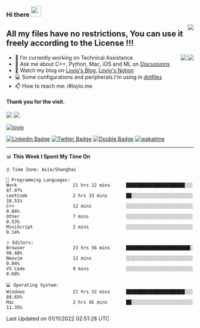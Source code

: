 <h3 align="left">Hi there <img src="https://media.giphy.com/media/hvRJCLFzcasrR4ia7z/giphy.gif" width="28"></h3>
<a align="right" href="https://github.com/loyio/loyio/blob/master/STAR/README.md"><img align="right" src="https://img.shields.io/badge/LOYIO-STAR-green" /></a>

## All my files have no restrictions, You can use it freely according to the License !!!

<a href="https://github.com/loyio#gh-light-mode-only">
     <img align="right"  src="https://loy-readme.vercel.app/api/top-langs/?username=loyio&langs_count=6&hide=css,html,jupyter%20notebook" />
</a>

<a href="https://github.com/loyio#gh-dark-mode-only">
  <img align="right"  src="https://loy-readme.vercel.app/api/top-langs/?username=loyio&langs_count=6&theme=slateorange&hide=css,html,jupyter%20notebook" />
</a>



- 🔭 I’m currently working on Technical Assistance
- 💬 Ask me about C++, Python, Mac, iOS and ML on [Discussions](https://github.com/loyio/blog/discussions)
- 📔 Watch my blog on [Loyio's Blog](https://loyio.me), [Loyio's Notion](https://loyio.notion.site/loyio/Loyio-s-Dashboard-2f56bd29222a445ea9d9e8802a1ac83b)
- 💻 Some configurations and peripherals I'm using in [dotfiles](https://github.com/loyio/dotfiles)
- 📫 How to reach me: i#loyio.me


#### Thank you for the visit.
<img src="http://profile-counter.glitch.me/loyio/count.svg" />

<img src="https://loy-readme.vercel.app/api?username=loyio&show_icons=true&hide=stars&include_all_commits=true&hide_title=true&theme=slateorange" />

     

[![loyio](https://github-profile-trophy.vercel.app/?username=loyio&theme=onedark&column=4)](https://github.com/loyio)

[![Linkedin Badge](https://img.shields.io/badge/-@loyio-0077b5?style=flat-square&logo=Linkedin&logoColor=white&labelColor=0077b5&link=https://www.linkedin.com/in/loyio-hex-363172158/)](https://www.linkedin.com/in/loyio-hex-363172158/)
[![Twitter Badge](https://img.shields.io/badge/-@loyiome-1ca0f1?style=flat-square&labelColor=1ca0f1&logo=twitter&logoColor=white&link=https://twitter.com/loyiome)](https://twitter.com/loyiome)
[![Double Badge](https://img.shields.io/badge/@loyio-007722?style=flat&logo=Douban&logoColor=white)](https://www.douban.com/people/susmote)
[![wakatime](https://wakatime.com/badge/user/c0ddc104-5a20-41d1-ab9a-c4d9ea20a4d9.svg)](https://wakatime.com/@c0ddc104-5a20-41d1-ab9a-c4d9ea20a4d9)

-------
<!--START_SECTION:waka-->
📊 **This Week I Spent My Time On** 

```text
⌚︎ Time Zone: Asia/Shanghai

💬 Programming Languages: 
Work                     21 hrs 22 mins      ██████████████████████░░░   87.97% 
LeetCode                 2 hrs 33 mins       ██░░░░░░░░░░░░░░░░░░░░░░░   10.51% 
C++                      12 mins             ░░░░░░░░░░░░░░░░░░░░░░░░░   0.84% 
Other                    7 mins              ░░░░░░░░░░░░░░░░░░░░░░░░░   0.53% 
MiniScript               2 mins              ░░░░░░░░░░░░░░░░░░░░░░░░░   0.14%

🔥 Editors: 
Browser                  23 hrs 56 mins      ████████████████████████░   98.48% 
Neovim                   12 mins             ░░░░░░░░░░░░░░░░░░░░░░░░░   0.84% 
VS Code                  9 mins              ░░░░░░░░░░░░░░░░░░░░░░░░░   0.68%

💻 Operating System: 
Windows                  21 hrs 32 mins      ██████████████████████░░░   88.65% 
Mac                      2 hrs 45 mins       ██░░░░░░░░░░░░░░░░░░░░░░░   11.35%

```


 Last Updated on 01/11/2022 02:51:28 UTC
<!--END_SECTION:waka-->
